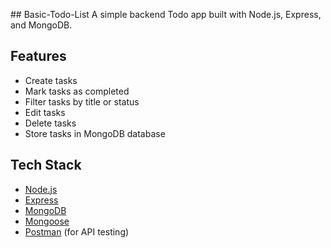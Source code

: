 #﻿# Basic-Todo-List
A simple backend Todo app built with Node.js, Express, and MongoDB.

## Features

- Create tasks
- Mark tasks as completed
- Filter tasks by title or status
- Edit tasks
- Delete tasks
- Store tasks in MongoDB database

## Tech Stack

- [Node.js](https://nodejs.org/)
- [Express](https://expressjs.com/)
- [MongoDB](https://www.mongodb.com/)
- [Mongoose](https://mongoosejs.com/)
- [Postman](https://www.postman.com/) (for API testing)
